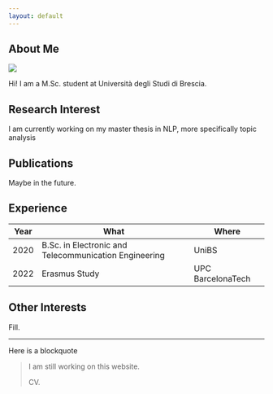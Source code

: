 ```yaml
---
layout: default
---
```


## About Me

<img class="profile-picture" src="https://avatars.githubusercontent.com/u/18557226?v=4">

Hi! I am a M.Sc. student at Università degli Studi di Brescia. 

## Research Interest

I am currently working on my master thesis in NLP, more specifically topic analysis

## Publications

Maybe in the future.

## Experience

 Year | What | Where
-----|-------|-----
 2020 | B.Sc. in Electronic and Telecommunication Engineering | UniBS
 2022 | Erasmus Study | UPC BarcelonaTech

## Other Interests

Fill.

---

Here is a blockquote

> I am still working on this website.
>
> CV.
